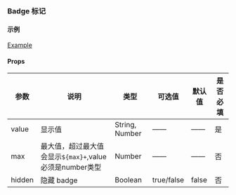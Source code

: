 ### Badge 标记

#### 示例

[Example](http://localhost/demo/badge)

#### Props

| 参数          | 说明            						| 类型    | 可选值    | 默认值         | 是否必填|
|---------------| -------------------------------------- | ------- | --------------- | ------------- |------|
| value | 显示值 | String, Number | —— | —— | 是 |
| max | 最大值，超过最大值会显示`${max}+`,value必须是number类型 | Number | —— | —— | 否 |
| hidden | 隐藏 badge | Boolean | true/false  | false | 否 |
